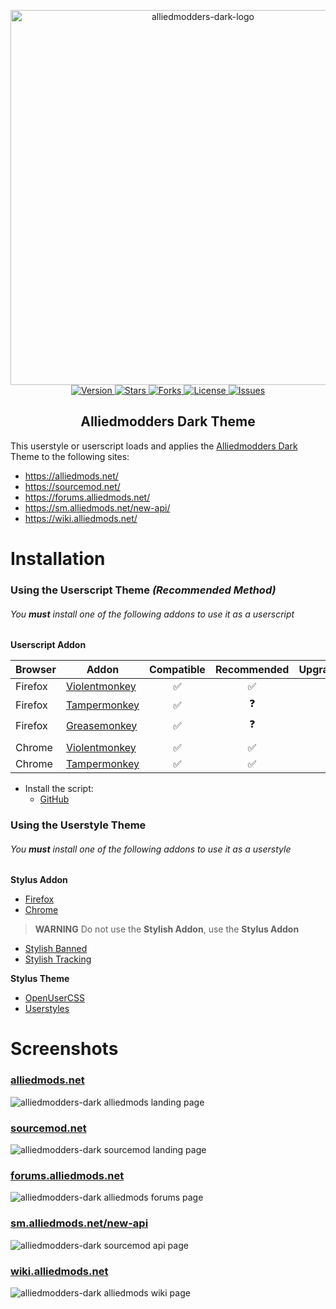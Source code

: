 <p align="center">
    <img src="https://raw.githubusercontent.com/Maxximou5/alliedmodders-dark/master/images/alliedmodders-dark-logo.png" width="600" alt="alliedmodders-dark-logo">
    <br>
    <a href="https://github.com/Maxximou5/alliedmodders-dark/">
        <img src="https://img.shields.io/badge/version-1.0.5-green.svg?style=flat-square" alt="Version">
    </a>
    <a href="https://github.com/Maxximou5/alliedmodders-dark/stargazers">
        <img src="https://img.shields.io/github/stars/Maxximou5/alliedmodders-dark.svg?style=flat-square" alt="Stars">
    </a>
    <a href="https://github.com/Maxximou5/alliedmodders-dark/network">
        <img src="https://img.shields.io/github/forks/Maxximou5/alliedmodders-dark.svg?style=flat-square" alt="Forks">
    </a>
    <a href="https://raw.githubusercontent.com/Maxximou5/alliedmodders-dark/master/LICENSE">
        <img src="https://img.shields.io/badge/license-GPLv3-blue.svg?style=flat-square" alt="License">
    </a>
    <a href="https://github.com/Maxximou5/alliedmodders-dark/issues">
        <img src="https://img.shields.io/github/issues/Maxximou5/alliedmodders-dark.svg?style=flat-square" alt="Issues">
    </a>
</p>

<h2 align="center">Alliedmodders Dark Theme</h2>

This userstyle or userscript loads and applies the [Alliedmodders Dark](https://github.com/Maxximou5/alliedmodders-dark) Theme to the following sites:

* https://alliedmods.net/
* https://sourcemod.net/
* https://forums.alliedmods.net/
* https://sm.alliedmods.net/new-api/
* https://wiki.alliedmods.net/

# Installation

### Using the Userscript Theme *(Recommended Method)*

###### You **must** install one of the following addons to use it as a *userscript*

**Userscript Addon**

| Browser | Addon | Compatible | Recommended | Upgradeable |
| ------------- | ------------- | :---: | :---: | :---: |
| Firefox | [Violentmonkey](https://chrome.google.com/webstore/detail/violentmonkey/jinjaccalgkegednnccohejagnlnfdag) | :white_check_mark: | :white_check_mark: | :white_check_mark: |
| Firefox | [Tampermonkey](https://addons.mozilla.org/en-US/firefox/addon/tampermonkey/) | :white_check_mark: | :question: | :white_check_mark: |
| Firefox | [Greasemonkey](https://addons.mozilla.org/en-US/firefox/addon/greasemonkey/) | :white_check_mark: | :question: | :x: |
| | | | |
| Chrome | [Violentmonkey](https://chrome.google.com/webstore/detail/violentmonkey/jinjaccalgkegednnccohejagnlnfdag) | :white_check_mark: | :white_check_mark: | :white_check_mark: |
| Chrome | [Tampermonkey](https://chrome.google.com/webstore/detail/tampermonkey/dhdgffkkebhmkfjojejmpbldmpobfkfo) | :white_check_mark: | :white_check_mark: | :white_check_mark: |

- Install the script:
    - [GitHub](https://raw.githubusercontent.com/Maxximou5/alliedmodders-dark/master/alliedmodders-dark.user.js)

### Using the Userstyle Theme

###### You **must** install one of the following addons to use it as a *userstyle*

**Stylus Addon**
- [Firefox](https://addons.mozilla.org/en-US/firefox/addon/styl-us/)
- [Chrome](https://chrome.google.com/webstore/detail/stylus/clngdbkpkpeebahjckkjfobafhncgmne)

> **WARNING** Do not use the **Stylish Addon**, use the **Stylus Addon**
- [Stylish Banned](https://robertheaton.com/2018/07/02/stylish-browser-extension-steals-your-internet-history/)
- [Stylish Tracking](https://robertheaton.com/2018/07/23/no-you-shouldnt-use-the-new-version-of-stylish/)

**Stylus Theme**
- [OpenUserCSS](https://openusercss.org/theme/5b4ee6f0ea29c50b00b9e83d)
- [Userstyles](https://userstyles.org/styles/162634/alliedmodders-dark)

# Screenshots

### [alliedmods.net](https://alliedmods.net/)
![alliedmodders-dark alliedmods landing page](https://raw.githubusercontent.com/Maxximou5/alliedmodders-dark/master/images/screenshots/am-light-to-dark.png)
### [sourcemod.net](https://sourcemod.net/)
![alliedmodders-dark sourcemod landing page](https://raw.githubusercontent.com/Maxximou5/alliedmodders-dark/master/images/screenshots/sm-light-to-dark.png)
### [forums.alliedmods.net](https://forums.alliedmods.net/)
![alliedmodders-dark alliedmods forums page](https://raw.githubusercontent.com/Maxximou5/alliedmodders-dark/master/images/screenshots/forums-light-to-dark.png)
### [sm.alliedmods.net/new-api](https://sm.alliedmods.net/new-api/)
![alliedmodders-dark sourcemod api page](https://raw.githubusercontent.com/Maxximou5/alliedmodders-dark/master/images/screenshots/api-light-to-dark.png)
### [wiki.alliedmods.net](https://wiki.alliedmods.net/)
![alliedmodders-dark alliedmods wiki page](https://raw.githubusercontent.com/Maxximou5/alliedmodders-dark/master/images/screenshots/wiki-light-to-dark.png)

